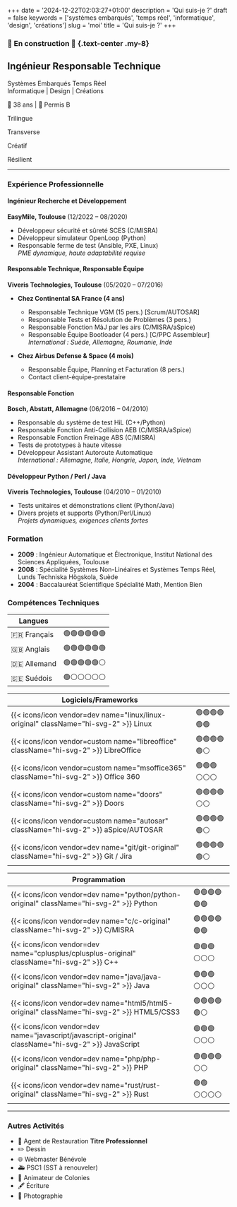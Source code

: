 +++
date = '2024-12-22T02:03:27+01:00'
description = 'Qui suis-je ?'
draft = false
keywords = ['systèmes embarqués', 'temps réel', 'informatique', 'design', 'créations']
slug = 'moi'
title = 'Qui suis-je ?'
+++

### 🚧 En construction 🚧 {.text-center .my-8}

<div class="text-center">

## Ingénieur Responsable Technique

<p class="h4 font-bold">
Systèmes Embarqués Temps Réel<br/>
Informatique | Design | Créations
</p>

🎂 38 ans | 🚗 Permis B

<div class="flex flex-row flex-wrap justify-center gap-8">

<p class="m-1 block rounded bg-theme-light px-3 py-1 font-bold hover:bg-primary hover:text-white dark:bg-darkmode-theme-light dark:hover:bg-darkmode-primary dark:hover:text-dark">
<i class="fa-solid fa-language"></i> Trilingue
</p>
<p class="m-1 block rounded bg-theme-light px-3 py-1 font-bold hover:bg-primary hover:text-white dark:bg-darkmode-theme-light dark:hover:bg-darkmode-primary dark:hover:text-dark">
<i class="fa-solid fa-arrow-down-up-across-line"></i> Transverse
</p>
<p class="m-1 block rounded bg-theme-light px-3 py-1 font-bold hover:bg-primary hover:text-white dark:bg-darkmode-theme-light dark:hover:bg-darkmode-primary dark:hover:text-dark">
<i class="fa-solid fa-palette"></i> Créatif
</p>
<p class="m-1 block rounded bg-theme-light px-3 py-1 font-bold hover:bg-primary hover:text-white dark:bg-darkmode-theme-light dark:hover:bg-darkmode-primary dark:hover:text-dark">
<i class="fa-solid fa-cloud-sun-rain"></i> Résilient
</p>

</div>

</div>

---

<div class="grid grid-cols-1 gap-8 xl:grid-cols-3">

<div class="col-span-1 xl:col-span-2">

### Expérience Professionnelle

#### Ingénieur Recherche et Développement

**EasyMile, Toulouse** (12/2022 – 08/2020)

- Développeur sécurité et sûreté SCES (C/MISRA)
- Développeur simulateur OpenLoop (Python)
- Responsable ferme de test (Ansible, PXE, Linux)  
  _PME dynamique, haute adaptabilité requise_

#### Responsable Technique, Responsable Équipe

**Viveris Technologies, Toulouse** (05/2020 – 07/2016)

- **Chez Continental SA France (4 ans)**

  - Responsable Technique VGM (15 pers.) [Scrum/AUTOSAR]
  - Responsable Tests et Résolution de Problèmes (3 pers.)
  - Responsable Fonction MàJ par les airs (C/MISRA/aSpice)
  - Responsable Équipe Bootloader (4 pers.) [C/PPC Assembleur]  
    _International : Suède, Allemagne, Roumanie, Inde_

- **Chez Airbus Defense & Space (4 mois)**
  - Responsable Équipe, Planning et Facturation (8 pers.)
  - Contact client-équipe-prestataire

#### Responsable Fonction

**Bosch, Abstatt, Allemagne** (06/2016 – 04/2010)

- Responsable du système de test HiL (C++/Python)
- Responsable Fonction Anti-Collision AEB (C/MISRA/aSpice)
- Responsable Fonction Freinage ABS (C/MISRA)
- Tests de prototypes à haute vitesse
- Développeur Assistant Autoroute Automatique  
  _International : Allemagne, Italie, Hongrie, Japon, Inde, Vietnam_

#### Développeur Python / Perl / Java

**Viveris Technologies, Toulouse** (04/2010 – 01/2010)

- Tests unitaires et démonstrations client (Python/Java)
- Divers projets et supports (Python/Perl/Linux)  
  _Projets dynamiques, exigences clients fortes_

</div>

<div class="col-span-1">

### Formation

- **2009** : Ingénieur Automatique et Électronique, Institut National des
  Sciences Appliquées, Toulouse
- **2008** : Spécialité Systèmes Non-Linéaires et Systèmes Temps Réel, Lunds
  Techniska Högskola, Suède
- **2004** : Baccalauréat Scientifique Spécialité Math, Mention Bien

### Compétences Techniques

<div class="grid grid-cols-1 md:grid-cols-2 md:gap-6 xl:grid-cols-1">

<div class="col-span-1">

| **Langues** |              |
| ----------- | ------------ |
| 🇫🇷 Français | 🟢🟢🟢🟢🟢🟢 |
| 🇬🇧 Anglais  | 🟢🟢🟢🟢🟢🟢 |
| 🇩🇪 Allemand | 🟢🟢🟢🟢🟢⚪ |
| 🇸🇪 Suédois  | 🟢⚪⚪⚪⚪⚪ |

</div>

<div class="col-span-1">

| **Logiciels/Frameworks**                                                                      |              |
| --------------------------------------------------------------------------------------------- | ------------ |
| {{< icons/icon vendor=dev name="linux/linux-original" className="hi-svg-2" >}} Linux          | 🟢🟢🟢🟢🟢🟢 |
| {{< icons/icon vendor=custom name="libreoffice"       className="hi-svg-2" >}} LibreOffice    | 🟢🟢🟢🟢🟢⚪ |
| {{< icons/icon vendor=custom name="msoffice365"       className="hi-svg-2" >}} Office 360     | 🟢🟢🟢⚪⚪⚪ |
| {{< icons/icon vendor=custom name="doors"             className="hi-svg-2" >}} Doors          | 🟢🟢🟢🟢⚪⚪ |
| {{< icons/icon vendor=custom name="autosar"           className="hi-svg-2" >}} aSpice/AUTOSAR | 🟢🟢🟢🟢🟢⚪ |
| {{< icons/icon vendor=dev name="git/git-original"     className="hi-svg-2" >}} Git / Jira     | 🟢🟢🟢🟢🟢⚪ |

</div>

<div class="col-span-1">

| **Programmation**                                                                                   |              |
| --------------------------------------------------------------------------------------------------- | ------------ |
| {{< icons/icon vendor=dev name="python/python-original"         className="hi-svg-2" >}} Python     | 🟢🟢🟢🟢🟢🟢 |
| {{< icons/icon vendor=dev name="c/c-original"                   className="hi-svg-2" >}} C/MISRA    | 🟢🟢🟢🟢🟢🟢 |
| {{< icons/icon vendor=dev name="cplusplus/cplusplus-original"   className="hi-svg-2" >}} C++        | 🟢🟢🟢⚪⚪⚪ |
| {{< icons/icon vendor=dev name="java/java-original"             className="hi-svg-2" >}} Java       | 🟢🟢🟢⚪⚪⚪ |
| {{< icons/icon vendor=dev name="html5/html5-original"           className="hi-svg-2" >}} HTML5/CSS3 | 🟢🟢🟢🟢🟢⚪ |
| {{< icons/icon vendor=dev name="javascript/javascript-original" className="hi-svg-2" >}} JavaScript | 🟢🟢🟢⚪⚪⚪ |
| {{< icons/icon vendor=dev name="php/php-original"               className="hi-svg-2" >}} PHP        | 🟢🟢🟢🟢⚪⚪ |
| {{< icons/icon vendor=dev name="rust/rust-original"             className="hi-svg-2" >}} Rust       | 🟢🟢⚪⚪⚪⚪ |

</div>

</div>

</div>

</div>

---

### Autres Activités

- 🍪 Agent de Restauration **Titre Professionnel**
- ✏️ Dessin
- 🌐 Webmaster Bénévole
- 🚑 PSC1 (SST à renouveler)
- 🌄 Animateur de Colonies
- 🖋️ Écriture
- 📸 Photographie
